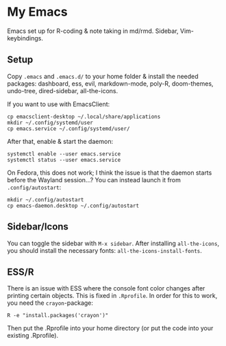 # My Emacs

Emacs set up for R-coding & note taking in md/rmd. Sidebar, Vim-keybindings.

## Setup

Copy `.emacs` and `.emacs.d/` to your home folder & install the needed packages: dashboard, ess, evil, markdown-mode, poly-R, doom-themes, undo-tree, dired-sidebar, all-the-icons.


If you want to use with EmacsClient:

```
cp emacsclient-desktop ~/.local/share/applications
mkdir ~/.config/systemd/user
cp emacs.service ~/.config/systemd/user/
```

After that, enable & start the daemon:

```
systemctl enable --user emacs.service
systemctl status --user emacs.service
```
On Fedora, this does not work; I think the issue is that the daemon starts before the Wayland session...? You can instead launch it from `.config/autostart`:

```
mkdir ~/.config/autostart
cp emacs-daemon.desktop ~/.config/autostart 
```

## Sidebar/Icons

You can toggle the sidebar with `M-x sidebar`. After installing `all-the-icons`, you should install the necessary fonts: `all-the-icons-install-fonts`. 

## ESS/R

There is an issue with ESS where the console font color changes after printing certain objects. This is fixed in `.Rprofile`. In order for this to work, you need the `crayon`-package:

```
R -e "install.packages('crayon')"
```

Then put the .Rprofile into your home directory (or put the code into your existing .Rprofile).
